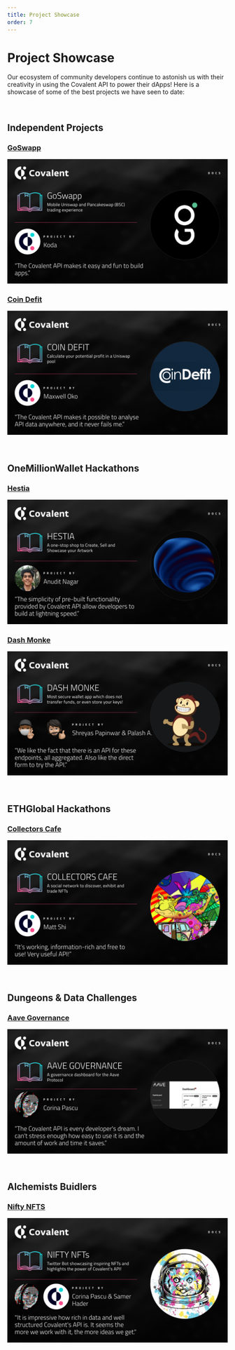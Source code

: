 ```yaml
---
title: Project Showcase
order: 7
---
```


# Project Showcase
Our ecosystem of community developers continue to astonish us with their creativity in using the Covalent API to power their dApps! Here is a showcase of some of the best projects we have seen to date:

&nbsp;
## Independent Projects

### [GoSwapp](/project-showcase/goswapp)
[![GoSwapp](../images/project-showcase/goswapp-banner.png)](/project-showcase/goswapp)

### [Coin Defit](/project-showcase/coindefit)
[![Coin Defit](../images/project-showcase/coindefit-banner.png)](/project-showcase/coindefit)

&nbsp;
## OneMillionWallet Hackathons

### [Hestia](/project-showcase/hestia)
[![Hestia](../images/project-showcase/hestia-banner.png)](/project-showcase/hestia)

### [Dash Monke](/project-showcase/dash-monke)
[![Dash Monke](../images/project-showcase/dashmonke-banner.png)](/project-showcase/dash-monke)

&nbsp;
## ETHGlobal Hackathons

### [Collectors Cafe](/project-showcase/collectors-cafe)
[![Collectors Cafe](../images/project-showcase/collectors-cafe-banner.png)](/project-showcase/collectors-cafe)

&nbsp;
## Dungeons & Data Challenges

### [Aave Governance](/project-showcase/aave-governance)
[![Aave Governance](../images/project-showcase/aave-governance-banner.png)](/project-showcase/aave-governance)

&nbsp;
## Alchemists Buidlers
### [Nifty NFTS](/project-showcase/nifty-nfts)
[![Nifty NFTs](../images/project-showcase/nifty-nfts.png)](/project-showcase/nifty-nfts)







